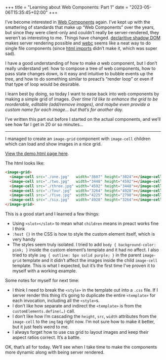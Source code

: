 +++
title = "Learning about Web Components: Part 1"
date = "2023-05-06T15:35:45+02:00"
+++

I’ve become interested in [Web Components][] again. I’ve kept up with the smattering of standards that make up “Web Components” over the years, but since they were client-only and couldn’t really be server-rendered, they weren’t as interesting to me. Things have changed. [declaritive shadow DOM][] makes server rendering possible and [webc][] seems like a neat way to do single file components (since [html imports][] didn’t make it, which was super sad).

I have a good understanding of how to make _a_ web component, but I don’t really understand yet: how to compose a tree of web components, how to pass state changes down, is it easy and intuitive to bubble events up the tree, and how to do something similar to preact’s “render loop” or even if that type of loop would be desirable. 

I learn best by doing, so today I want to ease back into web components by making a simple grid of images. _Over time I’d like to enhance the grid to be reorderable, editable (add/remove images), and maybe even provide a custom name for each image… but that’s for another day._

I’ve written this part out before I started on the actual components, and we’ll see how far I get in 20 or so minutes…

- - -

I managed to create an `image-grid` component with `image-cell` children which can load and show images in a nice grid. 

[View the demo.html page here](./demo.html).

The html looks like:

```html
<image-grid>
  <image-cell src="./one.jpg"   width="3607" height="3024"></image-cell>
  <image-cell src="./two.jpg"   width="3448" height="4592"></image-cell>
  <image-cell src="./three.jpg" width="4592" height="3448"></image-cell>
  <image-cell src="./four.jpg"  width="3264" height="4928"></image-cell>
  <image-cell src="./five.jpg"  width="4225" height="2798"></image-cell>
  <image-cell src="./six.jpg"   width="4928" height="3264"></image-cell>
</image-grid>
```

This is a good start and I learned a few things:

* Using `<slot></slot>` to mean what `children` means in preact works fine I think
* `:host {}` in the CSS is how to style the custom element itself, which is very handy
* The styles seem truly isolated. I tried to add `body { background-color: pink; }` inside the custom element’s template and it had no affect. I also tried to style `img { outline: 5px solid purple; }` in the parent `image-grid` template and it didn’t affect the images inside the child `image-cell` template. This is what I expected, but it’s the first time I’ve proven it to myself with a working example.

Some notes for myself for next time:

* I think I need to break the `<style>` in the template out into a `.css` file. If I server render this thing it’s going to duplicate the entire `<template>` for each invocation, including all the `<style>`s.
* I don’t like how separate and indirect the `<template>` is from the `customElements.define(…)` call. 
* I don’t like how I’m cascading the `height`, `src`, `width` attributes from the `image-cell` to the `img` tag right now. I’m not sure how to make it better, but it just feels weird to me.
* I always forget how to use css grid to layout images and keep their aspect ratios correct. It’s a battle.

OK, that’s all for today. We’ll see when I take time to make the components more dynamic along with being server rendered.

[Web Components]: https://developer.mozilla.org/en-US/docs/Web/API/Web_components
[declaritive shadow DOM]: https://webkit.org/blog/13851/declarative-shadow-dom/
[webc]: https://github.com/11ty/webc
[html imports]: https://developer.chrome.com/blog/chrome-70-deps-rems/
